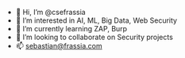 - 👋 Hi, I’m @csefrassia
- 👀 I’m interested in AI, ML, Big Data, Web Security
- 🌱 I’m currently learning ZAP, Burp
- 💞️ I’m looking to collaborate on Security projects
- 📫 sebastian@frassia.com

<!---
csefrassia/csefrassia is a ✨ special ✨ repository because its `README.md` (this file) appears on your GitHub profile.
You can click the Preview link to take a look at your changes.
--->
